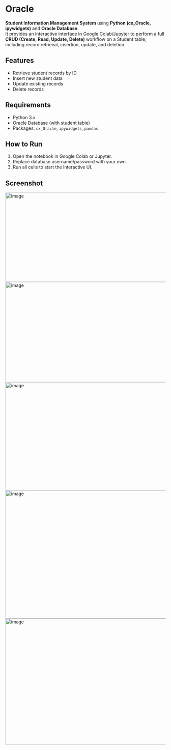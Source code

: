 # Oracle
**Student Information Management System** using **Python (cx_Oracle, ipywidgets)** and **Oracle Database**.  
It provides an interactive interface in Google Colab/Jupyter to perform a full **CRUD (Create, Read, Update, Delete)** workflow on a Student table, including record retrieval, insertion, update, and deletion. 

## Features
- Retrieve student records by ID
- Insert new student data
- Update existing records
- Delete records

## Requirements
- Python 3.x
- Oracle Database (with student table)
- Packages: `cx_Oracle`, `ipywidgets`, `pandas`

## How to Run
1. Open the notebook in Google Colab or Jupyter.
2. Replace database username/password with your own.
3. Run all cells to start the interactive UI.

## Screenshot
<img width="816" height="281" alt="image" src="https://github.com/user-attachments/assets/80c12189-d0ef-485e-a1dc-adee0a95f992" />
<img width="850" height="315" alt="image" src="https://github.com/user-attachments/assets/898760aa-7456-4939-b6a2-6f89cc51ed81" />
<img width="801" height="340" alt="image" src="https://github.com/user-attachments/assets/c0f922aa-1026-4735-ac72-9ae153eb92bb" />
<img width="817" height="403" alt="image" src="https://github.com/user-attachments/assets/d98ba00d-3f77-4ea7-bbb1-c91b4066929b" />
<img width="831" height="397" alt="image" src="https://github.com/user-attachments/assets/d7e5f071-bbb8-4454-b912-fa458c579327" />




